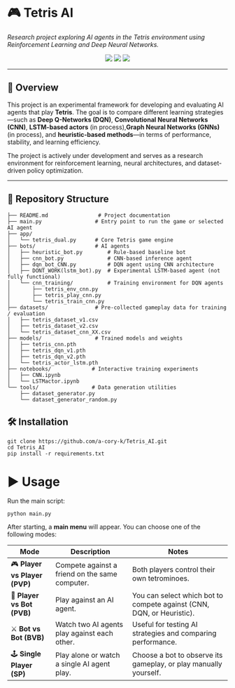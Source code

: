 # 🎮 Tetris AI
*Research project exploring AI agents in the Tetris environment using Reinforcement Learning and Deep Neural Networks.*

<p align="center">
  <img src="https://img.shields.io/badge/status-Work%20in%20Progress-orange" />
  <img src="https://img.shields.io/badge/AI-DQN%2C%20CNN%2C%20LSTM-blue" />
  <img src="https://img.shields.io/badge/license-MIT-green" />
</p>

---

## 🚀 Overview
This project is an experimental framework for developing and evaluating AI agents that play **Tetris**. The goal is to compare different learning strategies—such as **Deep Q-Networks (DQN)**, **Convolutional Neural Networks (CNN)**, **LSTM-based actors** (in process),**Graph Neural Networks (GNNs)** (in process), and **heuristic-based methods**—in terms of performance, stability, and learning efficiency.

The project is actively under development and serves as a research environment for reinforcement learning, neural architectures, and dataset-driven policy optimization.

---

## 📂 Repository Structure
```plaintext
├── README.md                # Project documentation
├── main.py                 # Entry point to run the game or selected AI agent
├── app/
│   └── tetris_dual.py      # Core Tetris game engine
├── bots/                   # AI agents
│   ├── heuristic_bot.py        # Rule-based baseline bot
│   ├── cnn_bot.py              # CNN-based inference agent
│   ├── dqn_bot_CNN.py          # DQN agent using CNN architecture
│   ├── DONT_WORK(lstm_bot).py  # Experimental LSTM-based agent (not fully functional)
│   └── cnn_training/           # Training environment for DQN agents
│       ├── tetris_env_cnn.py
│       ├── tetris_play_cnn.py
│       └── tetris_train_cnn.py
├── datasets/               # Pre-collected gameplay data for training / evaluation
│   ├── tetris_dataset_v1.csv
│   ├── tetris_dataset_v2.csv
│   └── tetris_dataset_cnn_XX.csv
├── models/                 # Trained models and weights
│   ├── tetris_cnn.pth
│   ├── tetris_dqn_v1.pth
│   ├── tetris_dqn_v2.pth
│   └── tetris_actor_lstm.pth
├── notebooks/             # Interactive training experiments
│   ├── CNN.ipynb
│   └── LSTMactor.ipynb
└── tools/                 # Data generation utilities
    ├── dataset_generator.py
    └── dataset_generator_random.py
```
## 🛠 Installation
```
git clone https://github.com/a-cory-k/Tetris_AI.git
cd Tetris_AI
pip install -r requirements.txt
```
# ▶️ Usage
Run the main script:
```
python main.py
```
After starting, a **main menu** will appear. You can choose one of the following modes:

| Mode | Description | Notes |
|------|-------------|-------|
| 🎮 **Player vs Player (PVP)** | Compete against a friend on the same computer. | Both players control their own tetrominoes. |
| 🤖 **Player vs Bot (PVB)** | Play against an AI agent. | You can select which bot to compete against (CNN, DQN, or Heuristic). |
| ⚔️ **Bot vs Bot (BVB)** | Watch two AI agents play against each other. | Useful for testing AI strategies and comparing performance. |
| 🕹️ **Single Player (SP)** | Play alone or watch a single AI agent play. | Choose a bot to observe its gameplay, or play manually yourself. |





